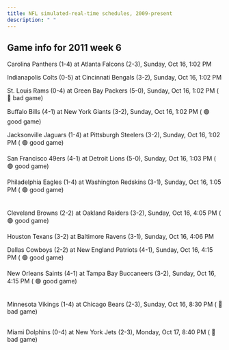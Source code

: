```yaml
---
title: NFL simulated-real-time schedules, 2009-present
description: " "
---
```


## Game info for 2011 week 6
Carolina Panthers (1-4) at Atlanta Falcons (2-3), Sunday, Oct 16, 1:02 PM

Indianapolis Colts (0-5) at Cincinnati Bengals (3-2), Sunday, Oct 16, 1:02 PM

St. Louis Rams (0-4) at Green Bay Packers (5-0), Sunday, Oct 16, 1:02 PM (	:red_circle: bad game)

Buffalo Bills (4-1) at New York Giants (3-2), Sunday, Oct 16, 1:02 PM (	:green_circle: good game)

Jacksonville Jaguars (1-4) at Pittsburgh Steelers (3-2), Sunday, Oct 16, 1:02 PM (	:green_circle: good game)

San Francisco 49ers (4-1) at Detroit Lions (5-0), Sunday, Oct 16, 1:03 PM (	:green_circle: good game)

Philadelphia Eagles (1-4) at Washington Redskins (3-1), Sunday, Oct 16, 1:05 PM (	:green_circle: good game)

<br/>Cleveland Browns (2-2) at Oakland Raiders (3-2), Sunday, Oct 16, 4:05 PM (	:green_circle: good game)

Houston Texans (3-2) at Baltimore Ravens (3-1), Sunday, Oct 16, 4:06 PM

Dallas Cowboys (2-2) at New England Patriots (4-1), Sunday, Oct 16, 4:15 PM (	:green_circle: good game)

New Orleans Saints (4-1) at Tampa Bay Buccaneers (3-2), Sunday, Oct 16, 4:15 PM (	:green_circle: good game)

<br/>Minnesota Vikings (1-4) at Chicago Bears (2-3), Sunday, Oct 16, 8:30 PM (	:red_circle: bad game)

<br/>Miami Dolphins (0-4) at New York Jets (2-3), Monday, Oct 17, 8:40 PM (	:red_circle: bad game)

